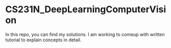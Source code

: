 # CS231N_DeepLearningComputerVision


In this repo, you can find my solutions. 
I am working to comeup with written tutorial to explain concepts in detail.
